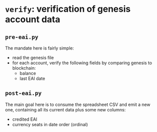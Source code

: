 # `verify`: verification of genesis account data

## `pre-eai.py`

The mandate here is fairly simple:

- read the genesis file
- for each account, verify the following fields by comparing genesis to blockchain:
    - balance
    - last EAI date

## `post-eai.py`

The main goal here is to consume the spreadsheet CSV and emit a new one,
containing all its current data plus some new columns:

- credited EAI
- currency seats in date order (ordinal)
